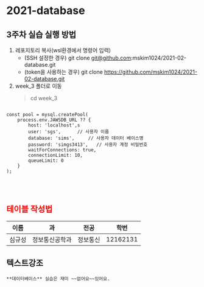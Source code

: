 # 2021-database
## 3주차 실습 실행 방법
1. 레포지토리 복사(wsl환경에서 명령어 입력)
    - (SSH 설정한 경우) git clone git@github.com:mskim1024/2021-02-database.git
    - (token을 사용하는 경우) git clone https://github.com/mskim1024/2021-02-database.git
2. week_3 폴더로 이동
    > cd week_3

<pre>
<code>
const pool = mysql.createPool(
    process.env.JAWSDB_URL ?? {
        host: 'localhost',s
        user: 'sgs',      // 사용자 이름
        database: 'sims',     // 사용자 데이터 베이스명
        password: 'simgs3413',   // 사용자 계정 비밀번호
        waitForConnections: true,
        connectionLimit: 10,
        queueLimit: 0
    }
);
</code>
</pre>
<br>

## <span style="color:red">테이블 작성법</span>


이름|과|전공|학번
---|---|---|---|
심규성|정보통신공학과|정보통신|12162131|
## 텍스트강조
    **데이터베이스** 실습은 재미 ~~없어요~~있어요.
